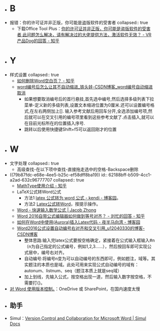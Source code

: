 - # B
- 报错：你的许可证并非正版，你可能是盗版软件的受害者
  collapsed:: true
	- 下载Office Tool Plus：[你的许可证并非正版，你可能是盗版软件的受害者,此问题怎么解决，请有解决过的大佬提供方法，激活软件无效？ - VR产品Dog的回答 - 知乎](https://www.zhihu.com/question/486495819/answer/2382319712)
- # Y
- 样式设置
  collapsed:: true
	- [如何删除Word空白页？ - 知乎](https://www.zhihu.com/question/393226815/answer/1220486734)
	- [word编号后怎么让其不自动缩进_铁头娃-CSDN博客_word编号自动缩进取消](https://blog.csdn.net/qq_40541268/article/details/90703114)
		- 如果想要取消编号后的首行悬挂,首先选中编号,然后选择多级列表下拉菜单-定义新的多级列表,设置文本缩进位置为0厘米.还可以设置编号格式,在左右两侧加上[].
		  输入参考文献后用回车分开,全选添加编号项,然后就可以在交叉引用的编号项里看到这些参考文献了.点击插入,就可以在目前光标所在的位置插入序号.
		- 跳转以后使用快捷键Shift+f5可以返回刚才的位置
- # W
- 文字处理
  collapsed:: true
	- 高级查找-在以下项中查找-直接拖走选中的空格-Backspace删除
- ((79b87fdc-e68e-4ee5-b25c-ef58dff8ba19))
  id:: 62188bff-b509-4cc1-a2ad-632c96777707
  collapsed:: true
	- [MathType使用介绍 - 知乎](https://zhuanlan.zhihu.com/p/427392956)
	- LaTeX公式转Word公式
		- 方法1 [latex 公式转为 word 公式 - kendi - 博客园](https://www.cnblogs.com/da-liny/p/10968238.html)。
		- 方法2 [Latex公式转Word](http://web.xiaoyv.top/web/LatexToMathML)，按提示操作。
	- [Word - 快速输入数学公式 | Jacob Zhong](https://zyxin.xyz/blog/2017-08/WordMath)
	- [Word 2016自带公式编辑器如何做到等号对齐？ - 刘忙的回答 - 知乎](https://www.zhihu.com/question/42837433/answer/94929570)
	- [如何在Word中使用(Aurora)插入Latex代码 - 夜半马向湾 - 博客园](https://www.cnblogs.com/Lisamon/p/11162697.html)
	- [Word2016公式设置自动编号右对齐和交叉引用_u12040330的博客-CSDN博客](https://blog.csdn.net/u12040330/article/details/88180421)
		- 整体思路:输入完latex公式要按空格确定，紧接着在公式输入框输入\#n（n为自己指定的公式编号，例如1,2,3……），然后按回车即可实现公式居中，编号右对齐。
		- 自动编号:将编号n变为可以自动编号的东西即可，例如题注，域等。其实题注的本质也是域。此处可用来实现公式自动编号的域有：autonum、listnum、seq（题注本质上就是seq域）
		- 加上划线，先输入公式，按空格出现一道，然后输入数字按空格，不需要打{}。
- [对 Word 使用版本控制。](https://support.microsoft.com/zh-cn/office/%E5%AF%B9-word-%E4%BD%BF%E7%94%A8%E7%89%88%E6%9C%AC%E6%8E%A7%E5%88%B6-46b4d23f-b032-4837-94ab-746de8fbe6ec)：OneDrive 或 SharePoint，在国内速度太慢
- ## 助手
- Simul：[Version Control and Collaboration for Microsoft Word | Simul Docs](https://www.simuldocs.com/)